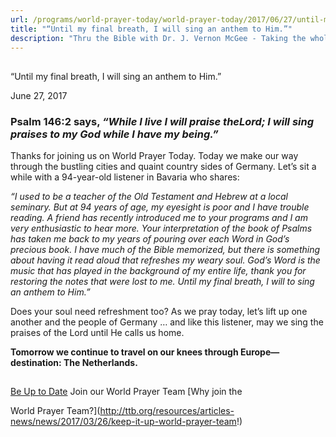```yaml
---
url: /programs/world-prayer-today/world-prayer-today/2017/06/27/until-my-final-breath-i-will-sing-an-anthem-to-him-
title: "“Until my final breath, I will sing an anthem to Him.”"
description: "Thru the Bible with Dr. J. Vernon McGee - Taking the whole Word to the whole world"
---
```







## 
 “Until my final breath, I will sing an anthem to Him.”


June 27, 2017




### Psalm 146:2 says, *“While I live I will praise the**Lord**; I will sing praises to my God while I have my being.”*


Thanks for joining us on World Prayer Today. Today we make our way through the bustling cities and quaint country sides of Germany. Let’s sit a while with a 94-year-old listener in Bavaria who shares: 


*“I used to be a teacher of the Old Testament and Hebrew at a local seminary. But at 94 years of age, my eyesight is poor and I have trouble reading. A friend has recently introduced me to your programs and I am very enthusiastic to hear more. Your interpretation of the book of Psalms has taken me back to my years of pouring over each Word in God’s precious book. I have much of the Bible memorized, but there is something about having it read aloud that refreshes my weary soul. God’s Word is the music that has played in the background of my entire life, thank you for restoring the notes that were lost to me. Until my final breath, I will to sing an anthem to Him.”*


Does your soul need refreshment too? As we pray today, let’s lift up one another and the people of Germany … and like this listener, may we sing the praises of the Lord until He calls us home.


**Tomorrow we continue to travel on our knees through Europe—destination: The Netherlands.**





## 




[Be Up to Date](http://feeds.feedburner.com/WorldPrayerToday "World Prayer Today RSS Feed")
Join our World Prayer Team
[Why join the  

World Prayer Team?](http://ttb.org/resources/articles-news/news/2017/03/26/keep-it-up-world-prayer-team!)




